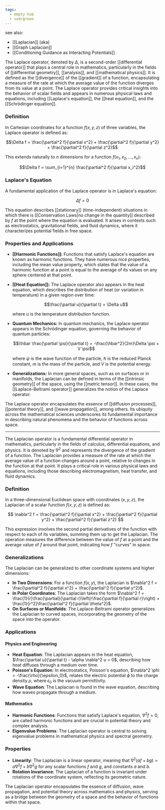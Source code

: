 ```yaml
---
tags:
  - empty-hub
  - sod/green
---
```


see also:
- [[Laplacian]] (aka)
- [[Graph Laplacian]]
- [[Conditioning Guidance as Interacting Potentials]]

The Laplace operator, denoted by $\Delta$, is a second-order [[differential operator]] that plays a central role in mathematics, particularly in the fields of [[differential geometry]], [[analysis]], and [[mathematical physics]]. It is defined as the [[divergence]] of the [[gradient]] of a function, encapsulating a measure of the rate at which the average value of the function diverges from its value at a point. The Laplace operator provides critical insights into the behavior of scalar fields and appears in numerous physical laws and equations, including [[Laplace's equation]], the [[heat equation]], and the [[Schrödinger equation]].

### Definition

In Cartesian coordinates for a function $f(x, y, z)$ of three variables, the Laplace operator is defined as:

$$\Delta f = \frac{\partial^2 f}{\partial x^2} + \frac{\partial^2 f}{\partial y^2} + \frac{\partial^2 f}{\partial z^2}$$

This extends naturally to $n$ dimensions for a function $f(x_1, x_2, ..., x_n)$:

$$\Delta f = \sum_{i=1}^{n} \frac{\partial^2 f}{\partial x_i^2}$$

### Laplace's Equation

A fundamental application of the Laplace operator is in Laplace's equation:

$$\Delta f = 0$$

This equation describes [[stationary]] (time-independent) situations in which there is [[Conservation Laws|no change in the quantity]] described by $f$ at the point where the equation is evaluated. It arises in contexts such as electrostatics, gravitational fields, and fluid dynamics, where it characterizes potential fields in free space.

### Properties and Applications

- **[[Harmonic Functions]]:** Functions that satisfy Laplace's equation are known as harmonic functions. They have numerous nice properties, including the mean value property, which states that the value of a harmonic function at a point is equal to the average of its values on any sphere centered at that point.

- **[[Heat Equation]]:** The Laplace operator also appears in the heat equation, which describes the distribution of heat (or variation in temperature) in a given region over time:

  $$\frac{\partial u}{\partial t} = \Delta u$$

  where $u$ is the temperature distribution function.

- **Quantum Mechanics:** In quantum mechanics, the Laplace operator appears in the Schrödinger equation, governing the behavior of quantum particles:

  $$i\hbar \frac{\partial \psi}{\partial t} = -\frac{\hbar^2}{2m}\Delta \psi + V \psi$$

  where $\psi$ is the wave function of the particle, $\hbar$ is the reduced Planck constant, $m$ is the mass of the particle, and $V$ is the potential energy.

- **Generalizations:** In more general spaces, such as on surfaces or in manifolds, the Laplacian can be defined in terms of the [[intrinsic geometry]] of the space, using the [[metric tensor]]. In these cases, the [[Laplace-Beltrami operator]] generalizes the notion of the Laplace operator.

The Laplace operator encapsulates the essence of [[diffusion processes]], [[potential theory]], and [[wave propagation]], among others. Its ubiquity across the mathematical sciences underscores its fundamental importance in describing natural phenomena and the behavior of functions across space.

---

The Laplacian operator is a fundamental differential operator in mathematics, particularly in the fields of calculus, differential equations, and physics. It is denoted by $\nabla^2$ and represents the divergence of the gradient of a function. The Laplacian provides a measure of the rate at which the average value of a function changes around a point, relative to changes in the function at that point. It plays a critical role in various physical laws and equations, including those describing electromagnetism, heat transfer, and fluid dynamics.

### Definition

In a three-dimensional Euclidean space with coordinates $(x, y, z)$, the Laplacian of a scalar function $f(x, y, z)$ is defined as:

$$
\nabla^2 f = \frac{\partial^2 f}{\partial x^2} + \frac{\partial^2 f}{\partial y^2} + \frac{\partial^2 f}{\partial z^2}
$$

This expression involves the second partial derivatives of the function with respect to each of its variables, summing them up to get the Laplacian. The operation measures the difference between the value of $f$ at a point and the average value of $f$ around that point, indicating how $f$ "curves" in space.

### Generalizations

The Laplacian can be generalized to other coordinate systems and higher dimensions:

- **In Two Dimensions**: For a function $f(x, y)$, the Laplacian is $\nabla^2 f = \frac{\partial^2 f}{\partial x^2} + \frac{\partial^2 f}{\partial y^2}$.
- **In Polar Coordinates**: The Laplacian takes the form $\nabla^2 f = \frac{1}{r}\frac{\partial}{\partial r}\left(r\frac{\partial f}{\partial r}\right) + \frac{1}{r^2}\frac{\partial^2 f}{\partial \theta^2}$.
- **On Surfaces or Manifolds**: The Laplace-Beltrami operator generalizes the Laplacian to curved spaces, incorporating the geometry of the space into the operator.

### Applications

#### Physics and Engineering

- **Heat Equation**: The Laplacian appears in the heat equation, $\frac{\partial u}{\partial t} - \alpha \nabla^2 u = 0$, describing how heat diffuses through a medium over time.
- **Poisson's Equation**: In electrostatics, Poisson's equation, $\nabla^2 \phi = -\frac{\rho}{\epsilon_0}$, relates the electric potential $\phi$ to the charge density $\rho$, where $\epsilon_0$ is the vacuum permittivity.
- **Wave Equation**: The Laplacian is found in the wave equation, describing how waves propagate through a medium.

#### Mathematics

- **Harmonic Functions**: Functions that satisfy Laplace's equation, $\nabla^2 f = 0$, are called harmonic functions and are crucial in potential theory and complex analysis.
- **Eigenvalue Problems**: The Laplacian operator is central to solving eigenvalue problems in mathematical physics and spectral geometry.

### Properties

- **Linearity**: The Laplacian is a linear operator, meaning that $\nabla^2 (af + bg) = a\nabla^2 f + b\nabla^2 g$ for any scalar functions $f$ and $g$, and constants $a$ and $b$.
- **Rotation Invariance**: The Laplacian of a function is invariant under rotations of the coordinate system, reflecting its geometric nature.

The Laplacian operator encapsulates the essence of diffusion, wave propagation, and potential theory across mathematics and physics, serving as a bridge between the geometry of a space and the behavior of functions within that space.